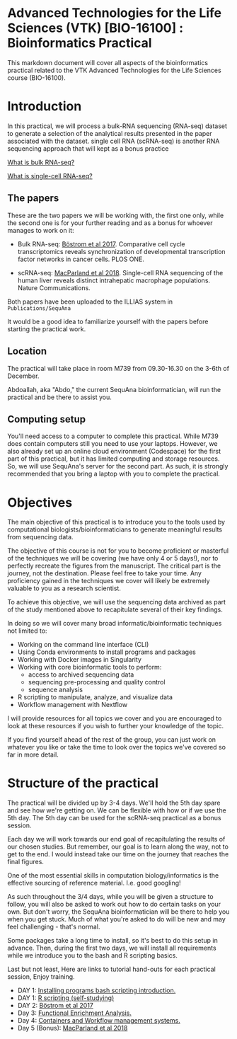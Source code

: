 # Advanced Technologies for the Life Sciences (VTK) [BIO-16100] : Bioinformatics Practical
This markdown document will cover all aspects of the bioinformatics
practical related to the VTK Advanced Technologies for the Life Sciences course (BIO-16100).

# Introduction
In this practical, we will process a bulk-RNA sequencing (RNA-seq) dataset
to generate a selection of the analytical results presented in the paper associated with the dataset. single cell RNA (scRNA-seq) is another RNA sequencing approach that will kept as a bonus practice

[What is bulk RNA-seq?](https://www.scdiscoveries.com/support/what-is-bulk-rna-sequencing/)

[What is single-cell RNA-seq?](https://en.wikipedia.org/wiki/Single-cell_transcriptomics)

## The papers
These are the two papers we will be working with, the first one only, while the second one is for your further reading and as a bonus for whoever manages to work on it:

- Bulk RNA-seq: [Böstrom et al 2017](https://journals.plos.org/plosone/article?id=10.1371/journal.pone.0188772). Comparative cell cycle
transcriptomics reveals synchronization of developmental
transcription factor networks in cancer cells. PLOS ONE.

- scRNA-seq: [MacParland et al 2018](https://www.nature.com/articles/s41467-018-06318-7). Single-cell RNA sequencing of the human liver reveals distinct intrahepatic macrophage populations. Nature Communications.

Both papers have been uploaded to the ILLIAS system in `Publications/SequAna`

It would be a good idea to familiarize yourself with the papers before starting the practical work.

## Location
The practical will take place in room M739 from 09.30-16.30 on the 3-6th of December. 

Abdoallah, aka "Abdo," the current SequAna bioinformatician, will run the practical and be there to assist you.

## Computing setup
You'll need access to a computer to complete this practical. While M739 does contain computers still you need to use your laptops. However, we also already set up an online cloud environment (Codespace) for the first part of this practical, but it has limited computing and storage resources. So, we will use SequAna's server for the second part. As such, it is strongly recommended that you bring a laptop with you to complete the practical. 

# Objectives

The main objective of this practical is to introduce you to the tools used by computational biologists/bioinformaticians to generate meaningful results from sequencing data.

The objective of this course is not for you to become proficient or masterful of the techniques we will be covering (we have only 4 or 5 days!), nor to perfectly recreate the figures from the manuscript. The critical part is the journey, not the destination. Please feel free to take your time. Any proficiency gained in the techniques we cover 
will likely be extremely valuable to you as a research scientist.

To achieve this objective, we will use the sequencing data archived as part of the study mentioned above to recapitulate several of their key findings.

In doing so we will cover many broad informatic/bioinformatic techniques not limited to:

- Working on the command line interface (CLI)
- Using Conda environments to install programs and packages
- Working with Docker images in Singularity
- Working with core bioinformatic tools to perform:
    - access to archived sequencing data
    - sequencing pre-processing and quality control
    - sequence analysis
- R scripting to manipulate, analyze, and visualize data
- Workflow management with Nextflow

I will provide resources for all topics we cover and you are encouraged to look at these
resources if you wish to further your knowledge of the topic.

If you find yourself ahead of the rest of the group, you can just work on whatever you like or take the time to look over the topics we've covered so far in more detail.

# Structure of the practical
The practical will be divided up by 3-4 days. We'll hold the 5th day spare and see how we're getting on. We can be flexible with how or if we use the 5th day. The 5th day can be used for the scRNA-seq practical as a bonus session.

Each day we will work towards our end goal of recapitulating the results of our chosen studies. But remember, our goal is to learn along the way, not to get to the end. I would instead take our time on the journey that reaches the final figures.

One of the most essential skills in computation biology/informatics is the effective
sourcing of reference material. I.e. good googling!

As such throughout the 3/4 days, while you will be given a structure to follow,
you will also be asked to work out how to do certain tasks on your own.
But don't worry, the SequAna bioinformatician will be there to help you when you get stuck. Much of what you're asked to do will be new and may feel challenging - that's normal.

Some packages take a long time to install, so it's best to do this setup in advance. Then, during the first two days, we will install all requirements while we introduce you to the bash and R scripting basics. 

Last but not least, Here are links to tutorial hand-outs for each practical session, Enjoy training.


- DAY 1: [Installing programs bash scripting introduction.](https://github.com/SequAna-Ukon/VTK_CF/wiki/DAY-1:-Installing-programs-bash-scripting-introduction)
- DAY 1: [R scripting (self-studying)](https://github.com/SequAna-Ukon/VTK_CF/wiki/Day-1-(BONUS):-R-scripting)
- DAY 2: [Böstrom et al 2017](https://github.com/SequAna-Ukon/VTK_CF/wiki/DAY-2:-B%C3%B6strom-et-al-2017)
- Day 3: [Functional Enrichment Analysis.](https://github.com/SequAna-Ukon/VTK_CF/wiki/Day-3:-Functional-enrichment-analysis)
- Day 4: [Containers and Workflow management systems.](https://github.com/SequAna-Ukon/VTK_CF/wiki/Day-4:-Containers-and-Workflow-management-systems)
- Day 5 (Bonus): [MacParland et al 2018](https://github.com/SequAna-Ukon/VTK2023/wiki/Day-5:-MacParland-et-al-2018)
